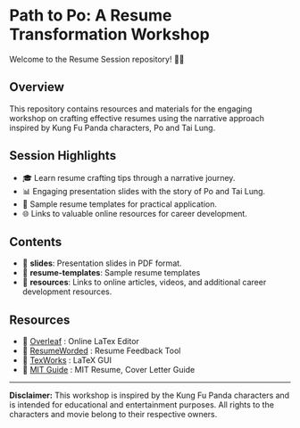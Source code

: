 # Path to Po: A Resume Transformation Workshop

Welcome to the Resume Session repository! 🐼🥋

## Overview

This repository contains resources and materials for the engaging workshop on crafting effective resumes using the narrative approach inspired by Kung Fu Panda characters, Po and Tai Lung.

## Session Highlights

- 🎓 Learn resume crafting tips through a narrative journey.
- 📊 Engaging presentation slides with the story of Po and Tai Lung.
- 📄 Sample resume templates for practical application.
- 🌐 Links to valuable online resources for career development.

## Contents

- 📁 **slides**: Presentation slides in PDF format.
- 📁 **resume-templates**: Sample resume templates
- 📁 **resources**: Links to online articles, videos, and additional career development resources.

## Resources
- 🔗 [Overleaf](https://www.overleaf.com/) : Online LaTex Editor
- 🔗 [ResumeWorded](https://resumeworded.com/) : Resume Feedback Tool
- 🔗 [TexWorks](https://www.tug.org/texworks/) : LaTeX GUI
- 🔗 [MIT Guide](https://capd.mit.edu/channels/make-a-resume-cover-letter-cv/) : MIT Resume, Cover Letter Guide

---

**Disclaimer:** This workshop is inspired by the Kung Fu Panda characters and is intended for educational and entertainment purposes. All rights to the characters and movie belong to their respective owners.
